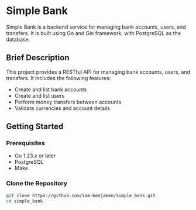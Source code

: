 # Simple Bank

Simple Bank is a backend service for managing bank accounts, users, and transfers. It is built using Go and Gin framework, with PostgreSQL as the database.
## Brief Description

This project provides a RESTful API for managing bank accounts, users, and transfers. It includes the following features:
- Create and list bank accounts
- Create and list users
- Perform money transfers between accounts
- Validate currencies and account details

## Getting Started

### Prerequisites

- Go 1.23.x or later
- PostgreSQL
- Make

### Clone the Repository

```sh
git clone https://github.com/iam-benjamen/simple_bank.git
cd simple_bank
